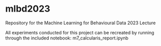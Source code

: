 # mlbd2023
Repository for the Machine Learning for Behavioural Data 2023 Lecture

All experiments conducted for this project can be recreated by running through the included notebook: m7_calcularis_report.ipynb
